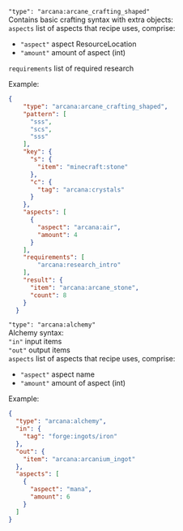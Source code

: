 ``"type": "arcana:arcane_crafting_shaped"``<br>
Contains basic crafting syntax with extra objects:<br>
``aspects`` list of aspects that recipe uses, comprise:
* ``"aspect"`` aspect ResourceLocation
* ``"amount"`` amount of aspect (int)

``requirements`` list of required research<br>

Example:
```json
{
    "type": "arcana:arcane_crafting_shaped",
    "pattern": [
      "sss",
      "scs",
      "sss"
    ],
    "key": {
      "s": {
        "item": "minecraft:stone"
      },
      "c": {
        "tag": "arcana:crystals"
      }
    },
    "aspects": [
      {
        "aspect": "arcana:air",
        "amount": 4
      }
    ],
    "requirements": [
        "arcana:research_intro"
    ],
    "result": {
      "item": "arcana:arcane_stone",
      "count": 8
    }
  }
```
``"type": "arcana:alchemy"``<br>
Alchemy syntax:<br>
``"in"`` input items<br>
``"out"`` output items<br>
``aspects`` list of aspects that recipe uses, comprise:
* ``"aspect"`` aspect name
* ``"amount"`` amount of aspect (int)

Example:
```json
{
  "type": "arcana:alchemy",
  "in": {
    "tag": "forge:ingots/iron"
  },
  "out": {
    "item": "arcana:arcanium_ingot"
  },
  "aspects": [
    {
      "aspect": "mana",
      "amount": 6
    }
  ]
}
```